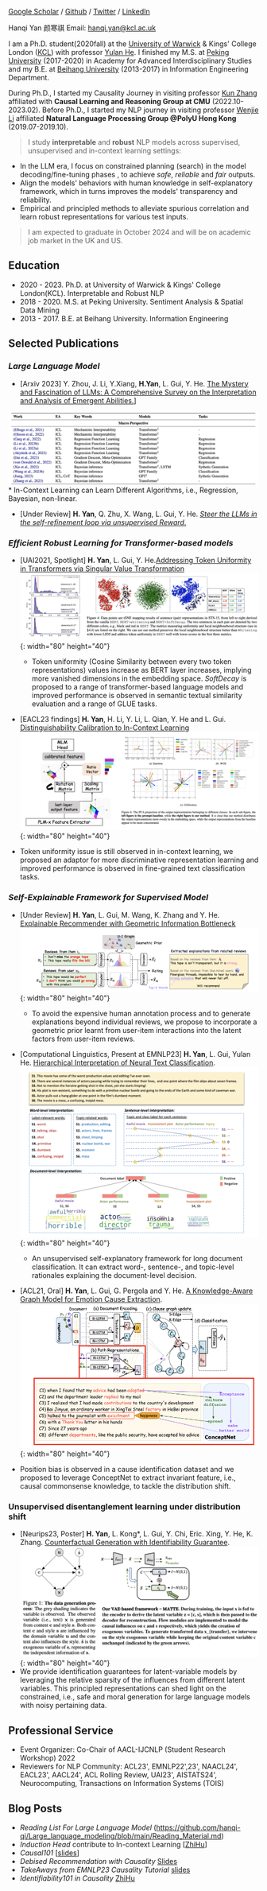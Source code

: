 
[Google Scholar](https://scholar.google.com/citations?user=YmWi1lgAAAAJ&hl=en) / [Github](https://github.com/hanqi-qi) / [Twitter](https://twitter.com/yan_hanqi) / [LinkedIn](https://www.linkedin.com/in/hanqi-yan-9211a91b1/?originalSubdomain=uk)

Hanqi Yan 颜寒祺
Email: [hanqi.yan@kcl.ac.uk](hanqi.yan@kcl.ac.uk)

I am a Ph.D. student(2020fall) at the [University of Warwick](https://warwick.ac.uk/) & Kings' College London ([KCL](https://www.kcl.ac.uk/)) with professor [Yulan He](https://sites.google.com/view/yulanhe/home). I finished my M.S. at [Peking University](https://english.pku.edu.cn/) (2017-2020) in Academy for Advanced Interdisciplinary Studies and my B.E. at [Beihang University](https://ev.buaa.edu.cn/) (2013-2017) in Information Engineering Department. 

During Ph.D., I started my Causality Journey in visiting professor [Kun Zhang](https://www.andrew.cmu.edu/user/kunz1/) affiliated with **Causal Learning and Reasoning Group at CMU** (2022.10-2023.02). Before Ph.D., I started my NLP journey in visiting professor [Wenjie Li](https://www4.comp.polyu.edu.hk/~cswjli/) affiliated **Natural Language Processing Group @PolyU Hong Kong** (2019.07-2019.10).

> I study **interpretable** and **robust** NLP models across supervised, unsupervised and in-context learning settings:
 * In the LLM era, I focus on constrained planning (search) in the model decoding/fine-tuning phases , to achieve _safe_, _reliable_ and _fair_ outputs.
 * Align the models' behaviors with human knowledge in self-explanatory framework, which in turns improves the models' transparency and reliability.
 * Empirical and principled methods to alleviate spurious correlation and learn robust representations for various test inputs.

> I am expected to graduate in October 2024 and will be on academic job market in the UK and US.

## Education
* 2020 - 2023. Ph.D. at University of Warwick & Kings' College London(KCL). Interpretable and Robust NLP
* 2018 - 2020. M.S. at Peking University. Sentiment Analysis & Spatial Data Mining
* 2013 - 2017. B.E. at Beihang University. Information Engineering

## Selected Publications

### _Large Language Model_
* [Arxiv 2023]  Y. Zhou, J. Li, Y.Xiang, **H.Yan**, L. Gui, Y. He. [The Mystery and Fascination of LLMs: A Comprehensive Survey on the Interpretation and Analysis of Emergent Abilities.](https://arxiv.org/abs/2311.00237)]
<img style="float: left" src="/images/survey_macro.png" alt="Alt text" style="width:200px; height:100px;"/>
  * In-Context Learning can Learn Different Algorithms, i.e., Regression, Bayesian, non-linear. 

* [Under Review] **H. Yan**, Q. Zhu, X. Wang, L. Gui, Y. He. <ins>_Steer the LLMs in the self-refinement loop via unsupervised Reward_.</ins>


### _Efficient Robust Learning for Transformer-based models_

* [UAI2021, Spotlight] **H. Yan**, L. Gui, Y. He.[Addressing Token Uniformity in Transformers via Singular Value Transformation](https://proceedings.mlr.press/v180/yan22b.html)
![softdecay](/images/softdecay.png){: width="80" height="40"}
  * Token uniformity (Cosine Similarity between every two token representations) values increase as BERT layer increases, implying  more vanished dimensions in the embedding space. _SoftDecay_ is proposed to a range of transformer-based language models and improved performance is observed in semantic textual similarity evaluation and a range of GLUE tasks. 

* [EACL23 findings] **H. Yan**, H. Li, Y. Li, L. Qian, Y. He and L. Gui. [Distinguishability Calibration to In-Context Learning](https://arxiv.org/abs/2302.06198)
![incontext_adaptor](/images/incontext_adaptor.png){: width="80" height="40"}
* Token uniformity issue is still observed in in-context learning, we proposed an adaptor for more discriminative representation learning and improved performance is observed in fine-grained text classification tasks.

### _Self-Explainable Framework for Supervised Model_

* [Under Review] **H. Yan**, L. Gui, M. Wang, K. Zhang and Y. He. 
 [Explainable Recommender with Geometric Information Bottleneck](https://arxiv.org/abs/2305.05331)
![In-Context Learning can Learn Different Algorithm](/images/giant.png){: width="80" height="40"}
  * To avoid the expensive human annotation process and to generate explanations beyond individual reviews, we propose to incorporate a geometric prior learnt from user-item interactions into the latent factors from user-item reviews.

* [Computational Linguistics, Present at EMNLP23] **H. Yan**, L. Gui, Yulan He. [Hierarchical Interpretation of Neural Text Classification](https://direct.mit.edu/coli/article/doi/10.1162/coli_a_00459/112768/Hierarchical-Interpretation-of-Neural-Text).
![Giant](/images/hint.png){: width="80" height="40"}
  * An unsupervised self-explanatory framework for long document classification. It can extract word-, sentence-, and topic-level rationales explaining the document-level decision.
  
* [ACL21, Oral] **H. Yan**, L. Gui, G. Pergola and Y. He. [A Knowledge-Aware Graph Model for Emotion Cause Extraction](https://aclanthology.org/2021.acl-long.261.pdf).
![kag](/images/kag_new.png){: width="80" height="40"}
* Position bias is observed in a cause identification dataset and we proposed to leverage ConceptNet to extract invariant feature, i.e., causal commonsense knowledge, to tackle the distribution shift. 

### Unsupervised disentanglement learning under distribution shift

* [Neurips23, Poster] **H. Yan**, L. Kong*, L. Gui, Y. Chi, Eric. Xing, Y. He, K. Zhang. [Counterfactual Generation with Identifiability Guarantee](https://neurips.cc/virtual/2023/poster/71063).
![matte](/images/matte.png){: width="80" height="40"}
* We provide identification guarantees for latent-variable models by leveraging the relative sparsity of the influences from different latent variables. This principled representations can shed light on the constrained, i.e., safe and moral generation for large language models with noisy pertaining data.

## Professional Service

* Event Organizer:  Co-Chair of AACL-IJCNLP (Student Research Workshop) 2022 
* Reviewers for NLP Community: ACL23', EMNLP22',23', NAACL24', EACL23', AACL24', ACL Rolling Review, UAI23', AISTATS24', Neurocomputing, Transactions on Information Systems (TOIS)

## Blog Posts
* _Reading List For Large Language Model_ (https://github.com/hanqi-qi/Large_language_modeling/blob/main/Reading_Material.md)
* _Induction Head_ contribute to In-context Learning [[ZhiHu](https://zhuanlan.zhihu.com/p/652269984)]
* _Causal101_ [[slides](https://github.com/hanqi-qi/NLPReadingGroup/blob/main/CausalInference/CausalInference_Intro_hanqi.pdf)]
* _Debised Recommendation with Causality_ [Slides](https://github.com/hanqi-qi/NLPReadingGroup/blob/main/CausalInference/CausalInference_RS_hanqi.pdf)
* _TakeAways from EMNLP23 Causality Tutorial_ [slides](https://drive.google.com/file/d/1u57NrYyKyEkMRGdYf5Mgdp0lBmK2UxZi/view)
* _Identifiability101 in Causality_ [ZhiHu](https://zhuanlan.zhihu.com/p/665841340)
